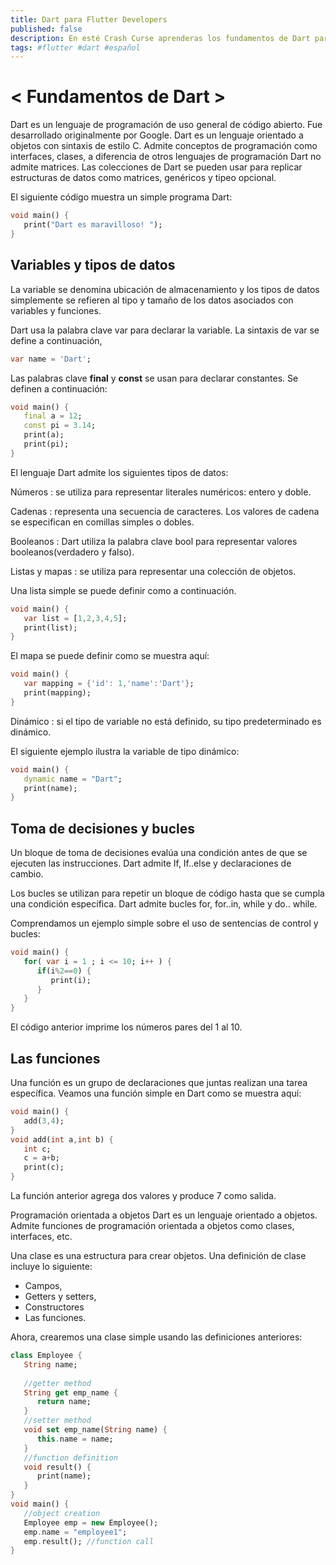 ```yaml
---
title: Dart para Flutter Developers
published: false
description: En esté Crash Curse aprenderas los fundamentos de Dart para desarrollar en flutter como los pros.
tags: #flutter #dart #español
---
```


# < Fundamentos de Dart >

Dart es un lenguaje de programación de uso general de código abierto. Fue desarrollado originalmente por Google. Dart es un lenguaje orientado a objetos con sintaxis de estilo C. Admite conceptos de programación como interfaces, clases, a diferencia de otros lenguajes de programación Dart no admite matrices. Las colecciones de Dart se pueden usar para replicar estructuras de datos como matrices, genéricos y tipeo opcional.

El siguiente código muestra un simple programa Dart:

```Dart
void main() {
   print("Dart es maravilloso! ");
}
```

## Variables y tipos de datos
La variable se denomina ubicación de almacenamiento y los tipos de datos simplemente se refieren al tipo y tamaño de los datos asociados con variables y funciones.

Dart usa la palabra clave var para declarar la variable. La sintaxis de var se define a continuación,
```Dart
var name = 'Dart';
```
Las palabras clave **final** y **const** se usan para declarar constantes. Se definen a continuación:
```Dart
void main() {
   final a = 12;
   const pi = 3.14;
   print(a);
   print(pi);
}
```
El lenguaje Dart admite los siguientes tipos de datos:

Números : se utiliza para representar literales numéricos: entero y doble.

Cadenas : representa una secuencia de caracteres. Los valores de cadena se especifican en comillas simples o dobles.

Booleanos : Dart utiliza la palabra clave bool para representar valores booleanos(verdadero y falso).

Listas y mapas : se utiliza para representar una colección de objetos. 

Una lista simple se puede definir como a continuación.
```Dart
void main() {
   var list = [1,2,3,4,5];
   print(list);
}
```


El mapa se puede definir como se muestra aquí:
```Dart
void main() {
   var mapping = {'id': 1,'name':'Dart'};
   print(mapping);
}
```

Dinámico : si el tipo de variable no está definido, su tipo predeterminado es dinámico. 

El siguiente ejemplo ilustra la variable de tipo dinámico:
```Dart
void main() {
   dynamic name = "Dart";
   print(name);
}
```

## Toma de decisiones y bucles
Un bloque de toma de decisiones evalúa una condición antes de que se ejecuten las instrucciones. Dart admite If, ​​If..else y declaraciones de cambio.

Los bucles se utilizan para repetir un bloque de código hasta que se cumpla una condición específica. Dart admite bucles for, for..in, while y do.. while.

Comprendamos un ejemplo simple sobre el uso de sentencias de control y bucles:
```Dart
void main() {
   for( var i = 1 ; i <= 10; i++ ) {
      if(i%2==0) {
         print(i);
      }
   }
}
```
El código anterior imprime los números pares del 1 al 10.

## Las funciones

Una función es un grupo de declaraciones que juntas realizan una tarea específica. Veamos una función simple en Dart como se muestra aquí:

```Dart
void main() {
   add(3,4);
}
void add(int a,int b) {
   int c;
   c = a+b;
   print(c);
}
```

La función anterior agrega dos valores y produce 7 como salida.

Programación orientada a objetos
Dart es un lenguaje orientado a objetos. Admite funciones de programación orientada a objetos como clases, interfaces, etc.

Una clase es una estructura para crear objetos. Una definición de clase incluye lo siguiente: 
* Campos, 
* Getters y setters, 
* Constructores 
* Las funciones.

Ahora, crearemos una clase simple usando las definiciones anteriores:
```Dart
class Employee {
   String name;
   
   //getter method
   String get emp_name {
      return name;
   }
   //setter method
   void set emp_name(String name) {
      this.name = name;
   }
   //function definition
   void result() {
      print(name);
   }
}
void main() {
   //object creation
   Employee emp = new Employee();
   emp.name = "employee1";
   emp.result(); //function call
}
```
